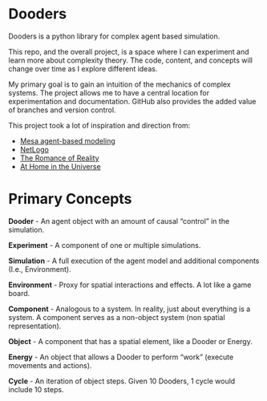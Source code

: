 # Dooders

Dooders is a python library for complex agent based simulation.

This repo, and the overall project, is a space where I can experiment and learn more about complexity theory. The code, content, and concepts will change over time as I explore different ideas.

My primary goal is to gain an intuition of the mechanics of complex systems. The project allows me to have a central location for experimentation and documentation. GitHub also provides the added value of branches and version control.

This project took a lot of inspiration and direction from:

- [Mesa agent-based modeling](https://github.com/projectmesa/mesa)
- [NetLogo](https://github.com/NetLogo/NetLogo)
- [The Romance of Reality](https://www.amazon.com/Romance-Reality-Organizes-Consciousness-Complexity-ebook/dp/B09GW3G45J/ref=tmm_kin_swatch_0?_encoding=UTF8&qid=1661627602&sr=8-2)
- [At Home in the Universe](https://www.amazon.com/At-Home-Universe-Self-Organization-Complexity-ebook/dp/B004VEEO12/ref=tmm_kin_swatch_0?_encoding=UTF8&qid=1661627686&sr=8-1)


# Primary Concepts

**Dooder** - An agent object with an amount of causal “control” in the simulation.

**Experiment** - A component of one or multiple simulations.

**Simulation** - A full execution of the agent model and additional components (I.e., Environment).

**Environment** - Proxy for spatial interactions and effects. A lot like a game board.

**Component** - Analogous to a system. In reality, just about everything is a system. A component serves as a non-object system (non spatial representation).

**Object** - A component that has a spatial element, like a Dooder or Energy.

**Energy** - An object that allows a Dooder to perform “work” (execute movements and actions).

**Cycle** - An iteration of object steps. Given 10 Dooders, 1 cycle would include 10 steps.
